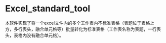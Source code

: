 # Excel_standard_tool
本软件实现了将一个excel文件内的多个工作表内不标准表格（表题位于表格上方，多行表头，融合单元格等）批量转化为标准表格（工作表名称为表题，一行表头，表格内没有融合单元格）。
